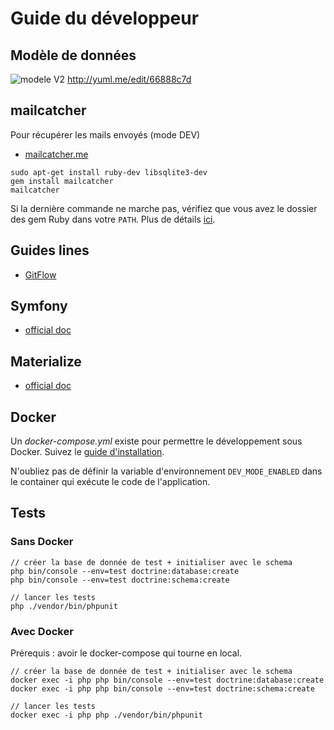 # Guide du développeur

## Modèle de données

![modele V2](https://yuml.me/66888c7d.png)
http://yuml.me/edit/66888c7d

## mailcatcher

Pour récupérer les mails envoyés (mode DEV)

* [mailcatcher.me](https://mailcatcher.me/)

```shell
sudo apt-get install ruby-dev libsqlite3-dev
gem install mailcatcher
mailcatcher
```

Si la dernière commande ne marche pas, vérifiez que vous avez le dossier des gem Ruby dans votre `PATH`. Plus de détails [ici](https://guides.rubygems.org/faqs/#user-install).

## Guides lines

* [GitFlow](https://www.grafikart.fr/formations/git/git-flow)

## Symfony

* [official doc](https://symfony.com/doc/current/index.html)

## Materialize

* [official doc](https://materializecss.com/)

## Docker

Un _docker-compose.yml_ existe pour permettre le développement sous Docker. Suivez le [guide d'installation](install.md).

N'oubliez pas de définir la variable d'environnement `DEV_MODE_ENABLED` dans le container qui exécute le code de l'application.

## Tests

### Sans Docker

```shell
// créer la base de donnée de test + initialiser avec le schema
php bin/console --env=test doctrine:database:create
php bin/console --env=test doctrine:schema:create

// lancer les tests
php ./vendor/bin/phpunit
```

### Avec Docker

Prérequis : avoir le docker-compose qui tourne en local.

```shell
// créer la base de donnée de test + initialiser avec le schema
docker exec -i php php bin/console --env=test doctrine:database:create
docker exec -i php php bin/console --env=test doctrine:schema:create

// lancer les tests
docker exec -i php php ./vendor/bin/phpunit
```
